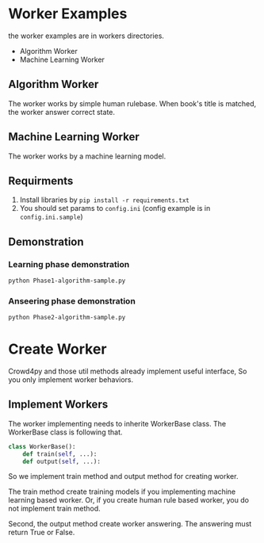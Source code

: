 # Worker Examples
the worker examples are in workers directories.
- Algorithm Worker
- Machine Learning Worker

## Algorithm Worker
The worker works by simple human rulebase. When book's title is matched, the worker answer correct state.

## Machine Learning Worker
The worker works by a machine learning model.

## Requirments
1. Install libraries by `pip install -r requirements.txt`
2. You should set params to `config.ini` (config example is in `config.ini.sample`)

## Demonstration

### Learning phase demonstration
```bash
python Phase1-algorithm-sample.py
```

### Anseering phase demonstration
```bash
python Phase2-algorithm-sample.py
```

# Create Worker
Crowd4py and those util methods already implement useful interface, So you only implement worker behaviors.

## Implement Workers
The worker implementing needs to inherite WorkerBase class.
The WorkerBase class is following that.

```python
class WorkerBase():
    def train(self, ...):
    def output(self, ...):
```

So we implement train method and output method for creating worker.

The train method create training models if you implementing machine learning based worker.
Or, if you create human rule based worker, you do not implement train method.

Second, the output method create worker answering.
The answering must return True or False.
